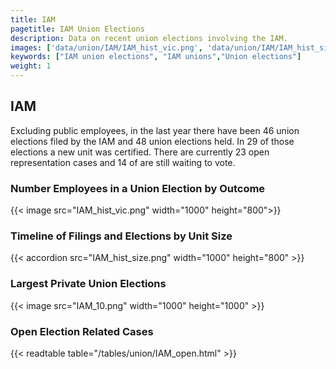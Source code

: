 ```yaml
---
title: IAM
pagetitle: IAM Union Elections
description: Data on recent union elections involving the IAM.
images: ['data/union/IAM/IAM_hist_vic.png', 'data/union/IAM/IAM_hist_size.png', 'data/union/IAM/IAM_10.png']
keywords: ["IAM union elections", "IAM unions","Union elections"]
weight: 1
---
```

##  IAM

Excluding public employees, in the last year there have been 46 union elections filed by the IAM and 48 union elections held. In 29 of those elections a new unit was certified. There are currently 23 open representation cases and 14 of are still waiting to vote.

### Number Employees in a Union Election by Outcome
{{< image src="IAM_hist_vic.png" width="1000" height="800">}}

### Timeline of Filings and Elections by Unit Size
{{< accordion src="IAM_hist_size.png" width="1000" height="800" >}}

### Largest Private Union Elections
{{< image src="IAM_10.png" width="1000" height="1000"  >}}

### Open Election Related Cases
{{< readtable table="/tables/union/IAM_open.html" >}}

